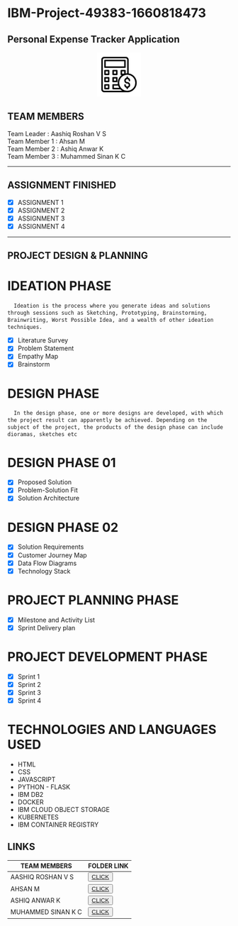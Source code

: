 # IBM-Project-49383-1660818473
<h2>Personal Expense Tracker Application</h2>
<!-- PROJECT LOGO -->

<p align="center">
  <a href="https://github.com/IBM-EPBL/IBM-Project-49383-1660818473/tree/main">
  <img src="/Image_Logo/logo.png" alt="logo" width="100" height="100">
  </a>


##  TEAM MEMBERS
Team Leader   : Aashiq Roshan V S<br>
Team Member 1 : Ahsan M<br>
Team Member 2 : Ashiq Anwar K<br>
Team Member 3 : Muhammed Sinan K C<br>
<hr>

##  ASSIGNMENT FINISHED
- [x] ASSIGNMENT 1
- [x] ASSIGNMENT 2
- [x] ASSIGNMENT 3 
- [x] ASSIGNMENT 4

<hr>

## PROJECT DESIGN & PLANNING
#  IDEATION PHASE

      Ideation is the process where you generate ideas and solutions through sessions such as Sketching, Prototyping, Brainstorming, Brainwriting, Worst Possible Idea, and a wealth of other ideation techniques.
- [x] Literature Survey
- [x] Problem Statement
- [x] Empathy Map
- [x] Brainstorm

#  DESIGN PHASE 
      In the design phase, one or more designs are developed, with which the project result can apparently be achieved. Depending on the subject of the project, the products of the design phase can include dioramas, sketches etc

# DESIGN PHASE 01 
- [x] Proposed Solution
- [x] Problem-Solution Fit
- [x] Solution Architecture

# DESIGN PHASE 02 
- [x] Solution Requirements
- [x] Customer Journey Map
- [x] Data Flow Diagrams
- [x] Technology Stack

# PROJECT PLANNING PHASE
- [x] Milestone and Activity List
- [x] Sprint Delivery plan

# PROJECT DEVELOPMENT PHASE
- [x] Sprint 1
- [x] Sprint 2
- [x] Sprint 3
- [x] Sprint 4

# TECHNOLOGIES AND LANGUAGES USED <br />
- HTML</br>
- CSS</br>
- JAVASCRIPT</br>
- PYTHON - FLASK</br>
- IBM DB2</br>
- DOCKER</br>
- IBM CLOUD OBJECT STORAGE<br>
- KUBERNETES<br>
- IBM CONTAINER REGISTRY<br>

## LINKS

| TEAM MEMBERS | FOLDER LINK    |
| ------------- | ------------- |
| AASHIQ ROSHAN V S | <button> <a href="https://github.com/IBM-EPBL/IBM-Project-49383-1660818473/tree/main/Assignments/Aashiq%20Roshan%20(team%20lead)r">CLICK   </a></button>       
| AHSAN M | <button> <a href="https://github.com/IBM-EPBL/IBM-Project-49383-1660818473/tree/main/Assignments/Ahsan%20M%20(Member%201)">CLICK   </a> </button> |
| ASHIQ ANWAR K    | <button><a href="https://github.com/IBM-EPBL/IBM-Project-49383-1660818473/tree/main/Assignments/Ashiq%20Anwar%20(Member%202)">CLICK   </a> </button> |
| MUHAMMED SINAN K C     | <button><a href="https://github.com/IBM-EPBL/IBM-Project-49383-1660818473/tree/main/Assignments/Muhammed%20Sinan%20kc(member%203)">CLICK   </a> </button> |

